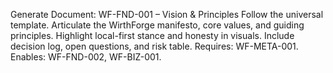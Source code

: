 Generate Document: WF-FND-001 – Vision & Principles
Follow the universal template. Articulate the WirthForge manifesto, core values, and guiding principles. Highlight local-first stance and honesty in visuals. Include decision log, open questions, and risk table.
Requires: WF-META-001. Enables: WF-FND-002, WF-BIZ-001.
